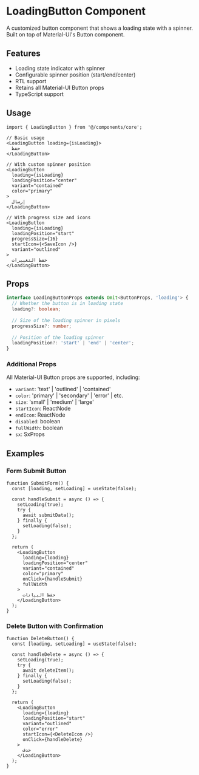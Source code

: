 # LoadingButton Component

A customized button component that shows a loading state with a spinner. Built on top of Material-UI's Button component.

## Features
- Loading state indicator with spinner
- Configurable spinner position (start/end/center)
- RTL support
- Retains all Material-UI Button props
- TypeScript support

## Usage

```tsx
import { LoadingButton } from '@/components/core';

// Basic usage
<LoadingButton loading={isLoading}>
  حفظ
</LoadingButton>

// With custom spinner position
<LoadingButton 
  loading={isLoading}
  loadingPosition="center"
  variant="contained"
  color="primary"
>
  إرسال
</LoadingButton>

// With progress size and icons
<LoadingButton
  loading={isLoading}
  loadingPosition="start"
  progressSize={16}
  startIcon={<SaveIcon />}
  variant="outlined"
>
  حفظ التغييرات
</LoadingButton>
```

## Props

```typescript
interface LoadingButtonProps extends Omit<ButtonProps, 'loading'> {
  // Whether the button is in loading state
  loading?: boolean;
  
  // Size of the loading spinner in pixels
  progressSize?: number;
  
  // Position of the loading spinner
  loadingPosition?: 'start' | 'end' | 'center';
}
```

### Additional Props
All Material-UI Button props are supported, including:
- `variant`: 'text' | 'outlined' | 'contained'
- `color`: 'primary' | 'secondary' | 'error' | etc.
- `size`: 'small' | 'medium' | 'large'
- `startIcon`: ReactNode
- `endIcon`: ReactNode
- `disabled`: boolean
- `fullWidth`: boolean
- `sx`: SxProps

## Examples

### Form Submit Button
```tsx
function SubmitForm() {
  const [loading, setLoading] = useState(false);
  
  const handleSubmit = async () => {
    setLoading(true);
    try {
      await submitData();
    } finally {
      setLoading(false);
    }
  };

  return (
    <LoadingButton
      loading={loading}
      loadingPosition="center"
      variant="contained"
      color="primary"
      onClick={handleSubmit}
      fullWidth
    >
      حفظ البيانات
    </LoadingButton>
  );
}
```

### Delete Button with Confirmation
```tsx
function DeleteButton() {
  const [loading, setLoading] = useState(false);

  const handleDelete = async () => {
    setLoading(true);
    try {
      await deleteItem();
    } finally {
      setLoading(false);
    }
  };

  return (
    <LoadingButton
      loading={loading}
      loadingPosition="start"
      variant="outlined"
      color="error"
      startIcon={<DeleteIcon />}
      onClick={handleDelete}
    >
      حذف
    </LoadingButton>
  );
}
